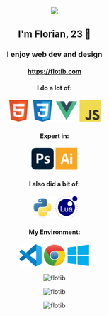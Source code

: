 <p align="center">
  <img src="https://capsule-render.vercel.app/api?type=waving&color=a657ff&fontColor=ffffff&height=290&text=Hey!"/>
</p>
  
<h2 align="center">I'm Florian, 23 👋</h2>
<h3 align="center">I enjoy web dev and design</h3>
<h4 align="center"><a href="https://flotib.com" target="_blank">https://flotib.com</a></h4>

<h4 align="center">I do a lot of:</h4>
<p align="center">
  <img src="https://raw.githubusercontent.com/devicons/devicon/master/icons/html5/html5-original.svg" alt="html" width="50" height="50"/>
  <img src="https://raw.githubusercontent.com/devicons/devicon/master/icons/css3/css3-original.svg" alt="css" width="50" height="50"/>
  <img src="https://raw.githubusercontent.com/devicons/devicon/master/icons/vuejs/vuejs-original.svg" alt="vuejs" width="50" height="50"/>
  <img src="https://raw.githubusercontent.com/devicons/devicon/master/icons/javascript/javascript-original.svg" alt="javascript" width="50" height="50"/>
 </p>
<h4 align="center">Expert in:</h4>
<p align="center">
  <img src="https://raw.githubusercontent.com/devicons/devicon/master/icons/photoshop/photoshop-plain.svg" alt="photoshop" width="50" height="50"/>
  <img src="https://raw.githubusercontent.com/devicons/devicon/master/icons/illustrator/illustrator-plain.svg" alt="illustrator" width="50" height="50"/>
</p>
<h4 align="center">I also did a bit of:</h4>
<p align="center"> 
  <img src="https://raw.githubusercontent.com/devicons/devicon/master/icons/python/python-original.svg" alt="python" width="50" height="50"/>
  <img src="https://raw.githubusercontent.com/devicons/devicon/master/icons/lua/lua-original-wordmark.svg" alt="python" width="50" height="50"/>
</p>
<h4 align="center">My Environment:</h4>
<p align="center">  
  <img src="https://raw.githubusercontent.com/devicons/devicon/master/icons/vscode/vscode-original.svg" alt="vscode" width="50" height="50"/>
  <img src="https://raw.githubusercontent.com/devicons/devicon/master/icons/chrome/chrome-original.svg" alt="chrome" width="50" height="50"/>
  <img src="https://raw.githubusercontent.com/devicons/devicon/master/icons/windows8/windows8-original.svg" alt="windows" width="50" height="50"/>
</p>

<p align="center">
  <img src="https://komarev.com/ghpvc/?username=flotib&color=blueviolet" alt="flotib"/>
</p>

<p align="center">
  <img src="https://github-readme-stats.vercel.app/api?username=flotib&show_icons=true&theme=midnight-purple" alt="flotib"/>
</p>

<p align="center">
  <img src="https://github-readme-stats.vercel.app/api/top-langs/?username=Flotib&layout=compact&theme=jolly" alt="flotib"/>
</p>

